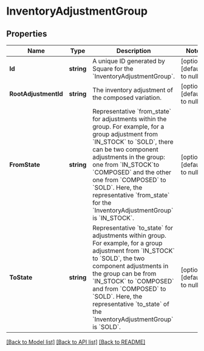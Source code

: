 # InventoryAdjustmentGroup

## Properties
Name | Type | Description | Notes
------------ | ------------- | ------------- | -------------
**Id** | **string** | A unique ID generated by Square for the &#x60;InventoryAdjustmentGroup&#x60;. | [optional] [default to null]
**RootAdjustmentId** | **string** | The inventory adjustment of the composed variation. | [optional] [default to null]
**FromState** | **string** | Representative &#x60;from_state&#x60; for adjustments within the group. For example, for a group adjustment from &#x60;IN_STOCK&#x60; to &#x60;SOLD&#x60;, there can be two component adjustments in the group: one from &#x60;IN_STOCK&#x60;to &#x60;COMPOSED&#x60; and the other one from &#x60;COMPOSED&#x60; to &#x60;SOLD&#x60;. Here, the representative &#x60;from_state&#x60; for the &#x60;InventoryAdjustmentGroup&#x60; is &#x60;IN_STOCK&#x60;. | [optional] [default to null]
**ToState** | **string** | Representative &#x60;to_state&#x60; for adjustments within group. For example, for a group adjustment from &#x60;IN_STOCK&#x60; to &#x60;SOLD&#x60;, the two component adjustments in the group can be from &#x60;IN_STOCK&#x60; to &#x60;COMPOSED&#x60; and from &#x60;COMPOSED&#x60; to &#x60;SOLD&#x60;. Here, the representative &#x60;to_state&#x60; of the &#x60;InventoryAdjustmentGroup&#x60; is &#x60;SOLD&#x60;. | [optional] [default to null]

[[Back to Model list]](../README.md#documentation-for-models) [[Back to API list]](../README.md#documentation-for-api-endpoints) [[Back to README]](../README.md)

